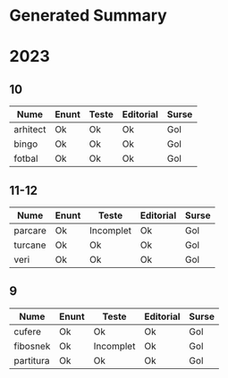 # Generated Summary

# 2023

## 10

| Nume | Enunt | Teste | Editorial | Surse |
| ---- | ----- | ----- | --------- | ----- |
| arhitect | Ok | Ok | Ok | Gol |
| bingo | Ok | Ok | Ok | Gol |
| fotbal | Ok | Ok | Ok | Gol |

## 11-12

| Nume | Enunt | Teste | Editorial | Surse |
| ---- | ----- | ----- | --------- | ----- |
| parcare | Ok | Incomplet | Ok | Gol |
| turcane | Ok | Ok | Ok | Gol |
| veri | Ok | Ok | Ok | Gol |

## 9

| Nume | Enunt | Teste | Editorial | Surse |
| ---- | ----- | ----- | --------- | ----- |
| cufere | Ok | Ok | Ok | Gol |
| fibosnek | Ok | Incomplet | Ok | Gol |
| partitura | Ok | Ok | Ok | Gol |
